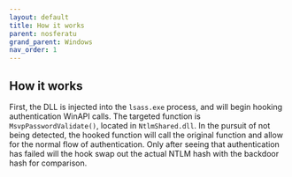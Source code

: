 ```yaml
---
layout: default
title: How it works
parent: nosferatu
grand_parent: Windows
nav_order: 1
---
```


## How it works

First, the DLL is injected into the `lsass.exe` process, and will begin hooking authentication WinAPI calls. The targeted function is `MsvpPasswordValidate()`, located in `NtlmShared.dll`. In the pursuit of not being detected, the hooked function will call the original function and allow for the normal flow of authentication. Only after seeing that authentication has failed will the hook swap out the actual NTLM hash with the backdoor hash for comparison.
